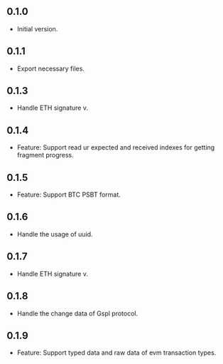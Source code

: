 ## 0.1.0

- Initial version.

## 0.1.1

- Export necessary files.

## 0.1.3

- Handle ETH signature v.

## 0.1.4

- Feature: Support read ur expected and received indexes for getting fragment progress.

## 0.1.5

- Feature: Support BTC PSBT format.

## 0.1.6

- Handle the usage of uuid.

## 0.1.7

- Handle ETH signature v.

## 0.1.8

- Handle the change data of Gspl protocol.

## 0.1.9

- Feature: Support typed data and raw data of evm transaction types.
